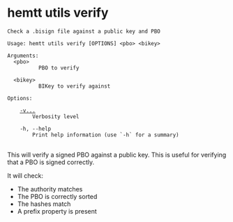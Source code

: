 # hemtt utils verify

<pre><code>Check a .bisign file against a public key and PBO

Usage: hemtt utils verify [OPTIONS] &lt;pbo&gt; &lt;bikey&gt;

Arguments:
  &lt;pbo&gt;
          PBO to verify

  &lt;bikey&gt;
          BIKey to verify against

Options:

    <a href="../../commands/index.md#-v">-v...</a>
        Verbosity level

    -h, --help
        Print help information (use `-h` for a summary)
</code>
</pre>

This will verify a signed PBO against a public key. This is useful for verifying that a PBO is signed correctly.

It will check:

- The authority matches
- The PBO is correctly sorted
- The hashes match
- A prefix property is present
